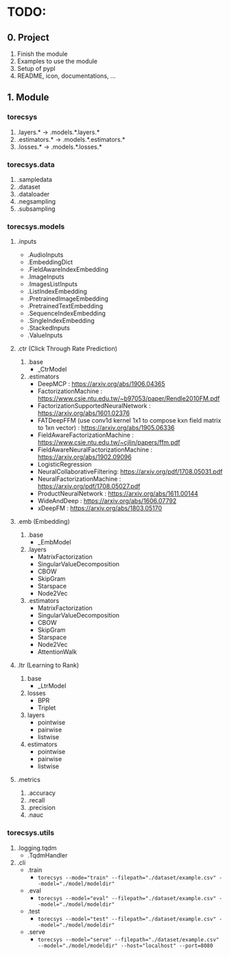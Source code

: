 # TODO:

## 0. Project
1. Finish the module
2. Examples to use the module
3. Setup of pypl
4. README, icon, documentations, ...

## 1. Module

### torecsys
1. .layers.* -> .models.\*.layers.\*
2. .estimators.* -> .models.\*.estimators.\*
3. .losses.* -> .models.\*.losses.\*

### torecsys.data
1. .sampledata
2. .dataset
3. .dataloader
4. .negsampling
5. .subsampling

### torecsys.models
1. .inputs
    * .AudioInputs
    * .EmbeddingDict
    * .FieldAwareIndexEmbedding
    * .ImageInputs
    * .ImagesListInputs
    * .ListIndexEmbedding
    * .PretrainedImageEmbedding
    * .PretrainedTextEmbedding
    * .SequenceIndexEmbedding
    * .SingleIndexEmbedding
    * .StackedInputs
    * .ValueInputs

2. .ctr (Click Through Rate Prediction)
    1. .base
        * _CtrModel
    3. .estimators
        * DeepMCP : https://arxiv.org/abs/1906.04365
        * FactorizationMachine : https://www.csie.ntu.edu.tw/~b97053/paper/Rendle2010FM.pdf
        * FactorizationSupportedNeuralNetwork : https://arxiv.org/abs/1601.02376
        * FATDeepFFM (use conv1d kernel 1x1 to compose kxn field matrix to 1xn vector) : https://arxiv.org/abs/1905.06336
        * FieldAwareFactorizationMachine : https://www.csie.ntu.edu.tw/~cjlin/papers/ffm.pdf
        * FieldAwareNeuralFactorizationMachine : https://arxiv.org/abs/1902.09096
        * LogisticRegression
        * NeuralCollaborativeFiltering: https://arxiv.org/pdf/1708.05031.pdf
        * NeuralFactorizationMachine : https://arxiv.org/pdf/1708.05027.pdf
        * ProductNeuralNetwork : https://arxiv.org/abs/1611.00144
        * WideAndDeep : https://arxiv.org/abs/1606.07792
        * xDeepFM : https://arxiv.org/abs/1803.05170

3. .emb (Embedding)
    1. .base
        * _EmbModel
    2. .layers
        * MatrixFactorization
        * SingularValueDecomposition
        * CBOW
        * SkipGram
        * Starspace
        * Node2Vec
    3. .estimators
        * MatrixFactorization
        * SingularValueDecomposition
        * CBOW
        * SkipGram
        * Starspace
        * Node2Vec
        * AttentionWalk

4. .ltr (Learning to Rank)
    1. base
        * _LtrModel
    2. losses
        * BPR
        * Triplet
    3. layers
        * pointwise
        * pairwise
        * listwise
    4. estimators
        * pointwise
        * pairwise
        * listwise

5. .metrics
    1. .accuracy
    2. .recall
    3. .precision
    4. .nauc

### torecsys.utils
1. .logging.tqdm
    * .TqdmHandler
2. .cli
    * .train
        * ```torecsys --mode="train" --filepath="./dataset/example.csv" --model="./model/modeldir"```
    * .eval
        * ```torecsys --model="eval" --filepath="./dataset/example.csv" --model="./model/modeldir"```
    * .test
        * ```torecsys --model="test" --filepath="./dataset/example.csv" --model="./model/modeldir"```
    * .serve
        * ```torecsys --model="serve" --filepath="./dataset/example.csv" --model="./model/modeldir" --host="localhost" --port=8080```
    